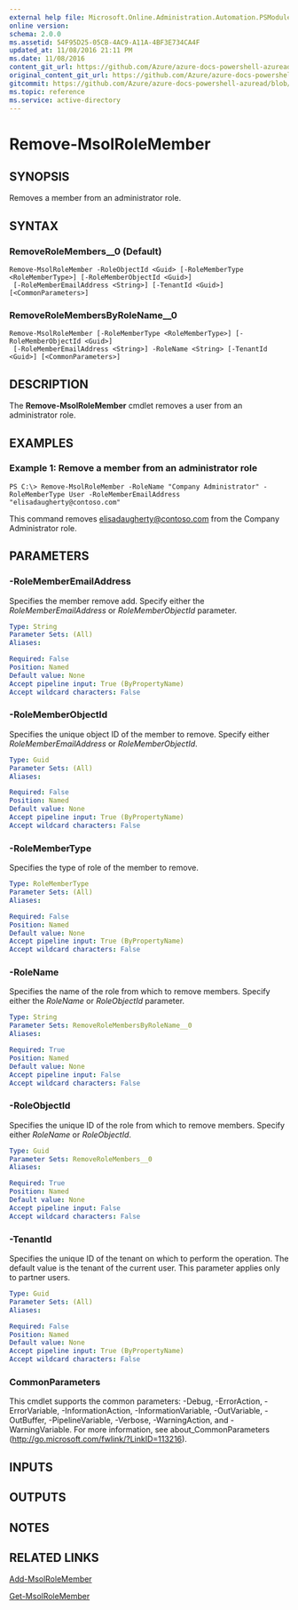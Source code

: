 ```yaml
---
external help file: Microsoft.Online.Administration.Automation.PSModule.dll-Help.xml
online version:
schema: 2.0.0
ms.assetid: 54F95D25-05CB-4AC9-A11A-4BF3E734CA4F
updated_at: 11/08/2016 21:11 PM
ms.date: 11/08/2016
content_git_url: https://github.com/Azure/azure-docs-powershell-azuread/blob/RobdeJong-patch-8/Azure%20AD%20Cmdlets/MSOnline/v1/Remove-MsolRoleMember.md
original_content_git_url: https://github.com/Azure/azure-docs-powershell-azuread/blob/RobdeJong-patch-8/Azure%20AD%20Cmdlets/MSOnline/v1/Remove-MsolRoleMember.md
gitcommit: https://github.com/Azure/azure-docs-powershell-azuread/blob/2c57f1e6f7b36ad296f1b569969f9c974ec0e0c3
ms.topic: reference
ms.service: active-directory
---
```


# Remove-MsolRoleMember

## SYNOPSIS
Removes a member from an administrator role.

## SYNTAX

### RemoveRoleMembers__0 (Default)
```
Remove-MsolRoleMember -RoleObjectId <Guid> [-RoleMemberType <RoleMemberType>] [-RoleMemberObjectId <Guid>]
 [-RoleMemberEmailAddress <String>] [-TenantId <Guid>] [<CommonParameters>]
```

### RemoveRoleMembersByRoleName__0
```
Remove-MsolRoleMember [-RoleMemberType <RoleMemberType>] [-RoleMemberObjectId <Guid>]
 [-RoleMemberEmailAddress <String>] -RoleName <String> [-TenantId <Guid>] [<CommonParameters>]
```

## DESCRIPTION
The **Remove-MsolRoleMember** cmdlet removes a user from an administrator role.

## EXAMPLES

### Example 1: Remove a member from an administrator role
```
PS C:\> Remove-MsolRoleMember -RoleName "Company Administrator" -RoleMemberType User -RoleMemberEmailAddress "elisadaugherty@contoso.com"
```

This command removes elisadaugherty@contoso.com from the Company Administrator role.

## PARAMETERS

### -RoleMemberEmailAddress
Specifies the member remove add.
Specify either the _RoleMemberEmailAddress_ or _RoleMemberObjectId_ parameter.

```yaml
Type: String
Parameter Sets: (All)
Aliases:

Required: False
Position: Named
Default value: None
Accept pipeline input: True (ByPropertyName)
Accept wildcard characters: False
```

### -RoleMemberObjectId
Specifies the unique object ID of the member to remove.
Specify either _RoleMemberEmailAddress_ or _RoleMemberObjectId_.

```yaml
Type: Guid
Parameter Sets: (All)
Aliases:

Required: False
Position: Named
Default value: None
Accept pipeline input: True (ByPropertyName)
Accept wildcard characters: False
```

### -RoleMemberType
Specifies the type of role of the member to remove.

```yaml
Type: RoleMemberType
Parameter Sets: (All)
Aliases:

Required: False
Position: Named
Default value: None
Accept pipeline input: True (ByPropertyName)
Accept wildcard characters: False
```

### -RoleName
Specifies the name of the role from which to remove members.
Specify either the _RoleName_ or _RoleObjectId_ parameter.

```yaml
Type: String
Parameter Sets: RemoveRoleMembersByRoleName__0
Aliases:

Required: True
Position: Named
Default value: None
Accept pipeline input: False
Accept wildcard characters: False
```

### -RoleObjectId
Specifies the unique ID of the role from which to remove members.
Specify either _RoleName_ or _RoleObjectId_.

```yaml
Type: Guid
Parameter Sets: RemoveRoleMembers__0
Aliases:

Required: True
Position: Named
Default value: None
Accept pipeline input: False
Accept wildcard characters: False
```

### -TenantId
Specifies the unique ID of the tenant on which to perform the operation.
The default value is the tenant of the current user.
This parameter applies only to partner users.

```yaml
Type: Guid
Parameter Sets: (All)
Aliases:

Required: False
Position: Named
Default value: None
Accept pipeline input: True (ByPropertyName)
Accept wildcard characters: False
```

### CommonParameters
This cmdlet supports the common parameters: -Debug, -ErrorAction, -ErrorVariable, -InformationAction, -InformationVariable, -OutVariable, -OutBuffer, -PipelineVariable, -Verbose, -WarningAction, and -WarningVariable. For more information, see about_CommonParameters (http://go.microsoft.com/fwlink/?LinkID=113216).

## INPUTS

## OUTPUTS

## NOTES

## RELATED LINKS
[Add-MsolRoleMember](./Add-MsolRoleMember.md)

[Get-MsolRoleMember](./Get-MsolRoleMember.md)
